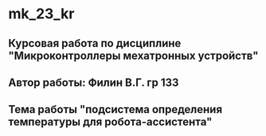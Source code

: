 # mk_23_kr
## Курсовая работа по дисциплине "Микроконтроллеры мехатронных устройств"
## Автор работы: Филин В.Г. гр 133 
## Тема работы "подсистема определения температуры для робота-ассистента"